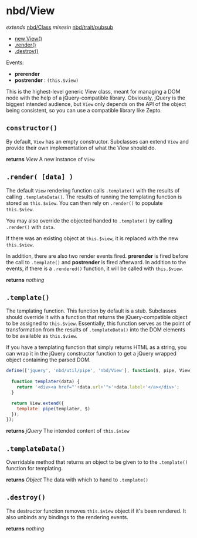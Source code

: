 # nbd/View
  *extends* [nbd/Class](Class.md)
  *mixesin* [nbd/trait/pubsub](../trait/pubsub.md)

* [new View()](#constructor-)
* [.render()](#render-data-)
* [.destroy()](#destroy-)

Events:
* __prerender__
* __postrender__ : `(this.$view)`

This is the highest-level generic View class, meant for managing a DOM node with the help of a jQuery-compatible library. Obviously, jQuery is the biggest intended audience, but `View` only depends on the API of the object being consistent, so you can use a compatible library like Zepto.

## `constructor()`

By default, `View` has an empty constructor. Subclasses can extend `View` and provide their own implementation of what the View should do.

**returns** *View* A new instance of `View`

## `.render( [data] )`

The default `View` rendering function calls `.template()` with the results of calling `.templateData()`. The results of running the templating function is stored as `this.$view`. You can then rely on `.render()` to populate `this.$view`.

You may also override the objected handed to `.template()` by calling `.render()` with `data`.

If there was an existing object at `this.$view`, it is replaced with the new `this.$view`.

In addition, there are also two render events fired. **prerender** is fired before the call to `.template()` and **postrender** is fired afterward. In addition to the events, if there is a `.rendered()` function, it will be called with `this.$view`.

**returns** *nothing*

## `.template()`

The templating function. This function by default is a stub. Subclasses should override it with a function that returns the jQuery-compatible object to be assigned to `this.$view`. Essentially, this function serves as the point of transformation from the results of `.templateData()` into the DOM elements to be available as `this.$view`.

If you have a templating function that simply returns HTML as a string, you can wrap it in the jQuery constructor function to get a jQuery wrapped object containing the parsed DOM.

```js
define(['jquery', 'nbd/util/pipe', 'nbd/View'], function($, pipe, View) {
  
  function templater(data) {
    return '<div><a href="'+data.url+'">'+data.label+'</a></div>';
  }

  return View.extend({
    template: pipe(templater, $)
  });
});
```

**returns** *jQuery* The intended content of `this.$view`

## `.templateData()`

Overridable method that returns an object to be given to to the `.template()` function for templating.

**returns** *Object* The data with which to hand to `.template()`

## `.destroy()`

The destructor function removes `this.$view` object if it's been rendered. It also unbinds any bindings to the rendering events.

**returns** *nothing*
